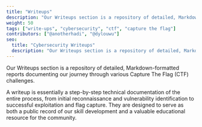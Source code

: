 ```yaml
---
title: "Writeups"
description: "Our Writeups section is a repository of detailed, Markdown-formatted reports documenting our journey through various Capture The Flag (CTF) challenges."
weight: 50
tags: ["write-ups", "cybersecurity", "ctf", "capture the flag"]
contributors: ["@anotherhadi", "@dylouwu"]
seo:
  title: "Cybersecurity Writeups"
  description: "Our Writeups section is a repository of detailed, Markdown-formatted reports documenting our journey through various Capture The Flag (CTF) challenges."
---
```


Our Writeups section is a repository of detailed, Markdown-formatted reports documenting our journey through various Capture The Flag (CTF) challenges.

A writeup is essentially a step-by-step technical documentation of the entire process, from initial reconnaissance and vulnerability identification to successful exploitation and flag capture. They are designed to serve as both a public record of our skill development and a valuable educational resource for the community.
